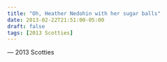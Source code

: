 ```yaml
---
title: "Oh, Heather Nedohin with her sugar balls"
date: 2013-02-22T21:51:00-05:00
draft: false
tags: [2013 Scotties]
---
```

— 2013 Scotties
<!--more--> 

